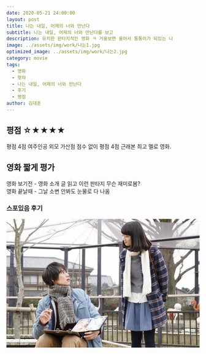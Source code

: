 ```yaml
---
date: 2020-05-21 24:00:00
layout: post
title: 나는 내일, 어제의 너와 만난다 
subtitle: 나는 내일, 어제의 너와 만난다를 보고
description: 유치한 판타지적인 영화 ㅋ 거울보면 울어서 퉁퉁이가 되있는 나
image: ../assets/img/work/나는1.jpg
optimized_image: ../assets/img/work/나는2.jpg
category: movie
tags:
  - 영화
  - 왓챠
  - 나는 내일, 어제의 너와 만난다
  - 후기
  - 평점
author: 김대훈
---
```


## 평점 ☆★★★★ 

평점 4점 여주인공 외모 가산점 점수 없이 평점 4점 근래본 최고 멜로 영화.

## 영화 짧게 평가

영화 보기전 - 영화 소개 글 읽고 이런 판타지 무슨 재미로봄?  
영화 끝날때 - 그날 소변 안봐도 눈물로 다 나옴

### 스포있음 후기 

![1](../assets/img/work/나는1.jpg)




